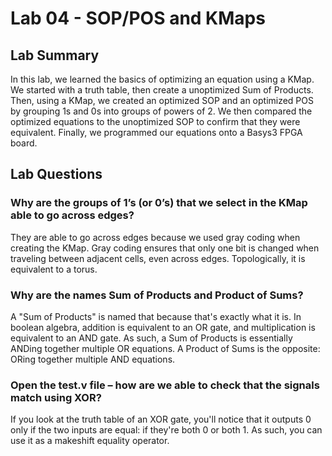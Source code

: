 # Lab 04 - SOP/POS and KMaps

## Lab Summary

In this lab, we learned the basics of optimizing an equation using a KMap. We started with a truth table, then create a unoptimized Sum of Products. Then, using a KMap, we created an optimized SOP and an optimized POS by grouping 1s and 0s into groups of powers of 2. We then compared the optimized equations to the unoptimized SOP to confirm that they were equivalent. Finally, we programmed our equations onto a Basys3 FPGA board.

## Lab Questions

### Why are the groups of 1’s (or 0’s) that we select in the KMap able to go across edges?

They are able to go across edges because we used gray coding when creating the KMap. Gray coding ensures that only one bit is changed when traveling between adjacent cells, even across edges. Topologically, it is equivalent to a torus.

### Why are the names Sum of Products and Product of Sums?

A "Sum of Products" is named that because that's exactly what it is. In boolean algebra, addition is equivalent to an OR gate, and multiplication is equivalent to an AND gate. As such, a Sum of Products is essentially ANDing together multiple OR equations. A Product of Sums is the opposite: ORing together multiple AND equations.

### Open the test.v file – how are we able to check that the signals match using XOR?

If you look at the truth table of an XOR gate, you'll notice that it outputs 0 only if the two inputs are equal: if they're both 0 or both 1. As such, you can use it as a makeshift equality operator.